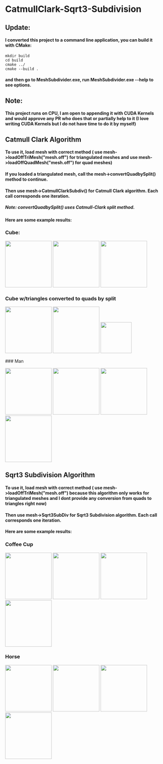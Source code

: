 # CatmullClark-Sqrt3-Subdivision
## Update:
#### I converted this project to a command line application, you can build it with CMake:

```
mkdir build
cd build
cmake ../
cmake --build .
```
#### and then go to MeshSubdivider.exe, run MeshSubdivider.exe --help to see options.
## Note:
#### This project runs on CPU, I am open to appending it with CUDA Kernels and would approve any PR who does that or partially help to it (I love writing CUDA Kernels but I do not have time to do it by myself)

## Catmull Clark Algorithm
#### To use it, load mesh with correct method ( use mesh->loadOffTriMesh("mesh.off") for triangulated meshes and use mesh->loadOffQuadMesh("mesh.off") for quad meshes)
#### If you loaded a triangulated mesh, call the mesh->convertQuadbySplit() method to continue.
#### Then use mesh->CatmullClarkSubdiv() for Catmull Clark algorithm. Each call corresponds one iteration.
##### Note: convertQuadbySplit() uses Catmull-Clark split method.
#### Here are some example results:

### Cube:
<p float="center">
  <img src= "https://user-images.githubusercontent.com/39909689/166225194-7e90d75c-a489-44f8-a9a3-fca08c7c5ee8.png" width="150" />
  <img src="https://user-images.githubusercontent.com/39909689/166225198-12bd871f-7cc1-4bac-b6b8-4a86fb9f3139.png" width="150" /> 
  <img src="https://user-images.githubusercontent.com/39909689/166225191-aef315f7-2458-4ce7-9dea-58a5103dd139.png"width="150" />
</p>

### Cube w/triangles converted to quads by split

<p float="center">
  <img src= "https://user-images.githubusercontent.com/39909689/166225880-a7c87f72-e6f6-46d3-b281-a6f8c914f2f9.png" width="150" />
  <img src="https://user-images.githubusercontent.com/39909689/166225971-30838738-4e57-48a9-8ede-f7dcff6eff6d.png" width="150" /> 
  <img src="https://user-images.githubusercontent.com/39909689/166225982-0125870e-bdf9-4edb-8f97-6bffe35a64de.png"width="100" />
</p>
### Man
<p float="center">
  <img src= "https://user-images.githubusercontent.com/39909689/166226374-9e7e7b60-9edf-4350-bb36-f6a357ae0b33.png" width="150" />
  <img src= "https://user-images.githubusercontent.com/39909689/166226855-8723bc4a-3192-4b78-98b2-da39f1aa9207.png" width="150" />

  <img src="https://user-images.githubusercontent.com/39909689/166226377-80f9d7b9-4518-4095-9297-81500bbe62b8.png" width="150" /> 
  <img src="https://user-images.githubusercontent.com/39909689/166226656-c16b7879-4bdd-4fc8-8961-29ca81baf1d0.png"width="150" />
</p>


## Sqrt3 Subdivision Algorithm

#### To use it, load mesh with correct method ( use mesh->loadOffTriMesh("mesh.off") because this algorithm only works for triangulated meshes and I dont provide any conversion from quads to triangles right now)
#### Then use mesh->Sqrt3SubDiv for Sqrt3 Subdivision algorithm. Each call corresponds one iteration.
#### Here are some example results:
### Coffee Cup

<p float="center">
  <img src= "https://user-images.githubusercontent.com/39909689/166227447-c9ec774d-dd88-45be-9768-0051e5e29f2b.png" width="150" />
  <img src= "https://user-images.githubusercontent.com/39909689/166227441-6b5363c5-e6aa-4b6d-9c28-7cc8becae36a.png" width="150" />

  <img src="https://user-images.githubusercontent.com/39909689/166227440-44f19406-2dfe-4989-ad48-37b5425703d9.png" width="150" /> 
  <img src="https://user-images.githubusercontent.com/39909689/166227435-6983ff14-90af-4f65-a275-b37edd6c0100.png"width="150" />
</p>

### Horse

<p float="center">
  <img src= "https://user-images.githubusercontent.com/39909689/166227885-246ec1e7-10f6-491b-b66e-604fa2d0c976.png" width="150" />
  <img src= "https://user-images.githubusercontent.com/39909689/166227893-6def6682-4bfb-4c24-8548-7bb1569fbe27.png" width="150" />

  <img src="https://user-images.githubusercontent.com/39909689/166227892-d815a5da-6223-4d94-9738-493d8a3946f3.png" width="150" /> 
  <img src="https://user-images.githubusercontent.com/39909689/166227890-9822449d-1e46-4bd5-b84f-3646b767ca33.png"width="150" />
</p>


